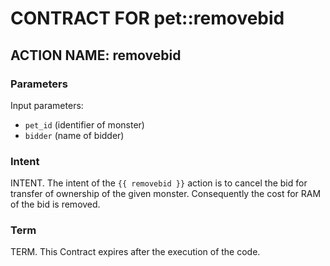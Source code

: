# CONTRACT FOR pet::removebid

## ACTION NAME: removebid

### Parameters
Input parameters:

* `pet_id` (identifier of monster)
* `bidder` (name of bidder)

### Intent
INTENT. The intent of the `{{ removebid }}` action is to cancel the bid for transfer of ownership of the given monster. Consequently the cost for RAM of the bid is removed.


### Term
TERM. This Contract expires after the execution of the code.
